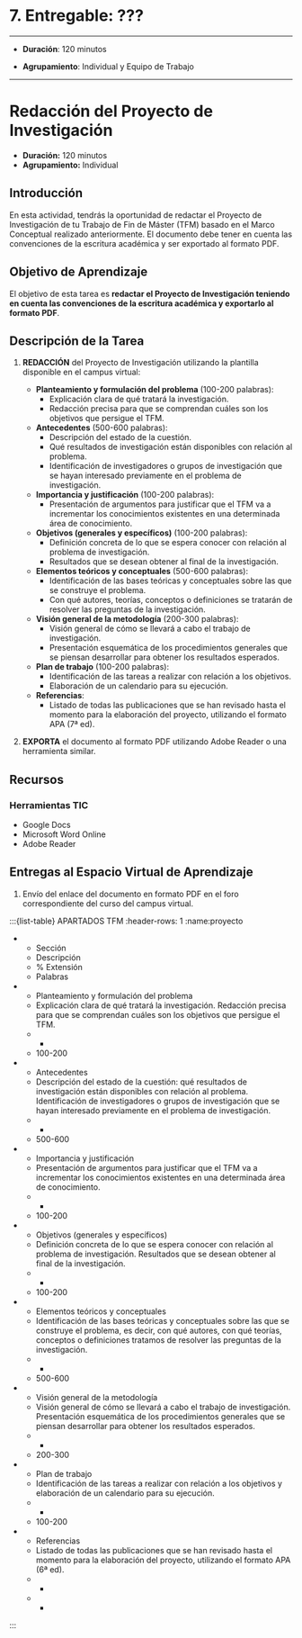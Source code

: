 # 7. Entregable: ???

---

- **Duración**: 120 minutos  

- **Agrupamiento**: Individual y Equipo de Trabajo  

---



# Redacción del Proyecto de Investigación

- **Duración:** 120 minutos
- **Agrupamiento:** Individual

## Introducción
En esta actividad, tendrás la oportunidad de redactar el Proyecto de Investigación de tu Trabajo de Fin de Máster (TFM) basado en el Marco Conceptual realizado anteriormente. El documento debe tener en cuenta las convenciones de la escritura académica y ser exportado al formato PDF.

## Objetivo de Aprendizaje
El objetivo de esta tarea es **redactar el Proyecto de Investigación teniendo en cuenta las convenciones de la escritura académica y exportarlo al formato PDF**.

## Descripción de la Tarea
1. **REDACCIÓN** del Proyecto de Investigación utilizando la plantilla disponible en el campus virtual:
   - **Planteamiento y formulación del problema** (100-200 palabras):
     - Explicación clara de qué tratará la investigación.
     - Redacción precisa para que se comprendan cuáles son los objetivos que persigue el TFM.
   - **Antecedentes** (500-600 palabras):
     - Descripción del estado de la cuestión.
     - Qué resultados de investigación están disponibles con relación al problema.
     - Identificación de investigadores o grupos de investigación que se hayan interesado previamente en el problema de investigación.
   - **Importancia y justificación** (100-200 palabras):
     - Presentación de argumentos para justificar que el TFM va a incrementar los conocimientos existentes en una determinada área de conocimiento.
   - **Objetivos (generales y específicos)** (100-200 palabras):
     - Definición concreta de lo que se espera conocer con relación al problema de investigación.
     - Resultados que se desean obtener al final de la investigación.
   - **Elementos teóricos y conceptuales** (500-600 palabras):
     - Identificación de las bases teóricas y conceptuales sobre las que se construye el problema.
     - Con qué autores, teorías, conceptos o definiciones se tratarán de resolver las preguntas de la investigación.
   - **Visión general de la metodología** (200-300 palabras):
     - Visión general de cómo se llevará a cabo el trabajo de investigación.
     - Presentación esquemática de los procedimientos generales que se piensan desarrollar para obtener los resultados esperados.
   - **Plan de trabajo** (100-200 palabras):
     - Identificación de las tareas a realizar con relación a los objetivos.
     - Elaboración de un calendario para su ejecución.
   - **Referencias**:
     - Listado de todas las publicaciones que se han revisado hasta el momento para la elaboración del proyecto, utilizando el formato APA (7ª ed).

2. **EXPORTA** el documento al formato PDF utilizando Adobe Reader o una herramienta similar.

## Recursos
### Herramientas TIC
- Google Docs
- Microsoft Word Online
- Adobe Reader

## Entregas al Espacio Virtual de Aprendizaje
1. Envío del enlace del documento en formato PDF en el foro correspondiente del curso del campus virtual.

:::{list-table} APARTADOS TFM
:header-rows: 1
:name:proyecto

* - Sección
  - Descripción
  - % Extensión
  - Palabras
* - Planteamiento y formulación del problema
  - Explicación clara de qué tratará la investigación. Redacción precisa para que se comprendan cuáles son los objetivos que persigue el TFM.
  - -
  - 100-200
* - Antecedentes
  - Descripción del estado de la cuestión: qué resultados de investigación están disponibles con relación al problema. Identificación de investigadores o grupos de investigación que se hayan interesado previamente en el problema de investigación.
  - -
  - 500-600
* - Importancia y justificación
  - Presentación de argumentos para justificar que el TFM va a incrementar los conocimientos existentes en una determinada área de conocimiento.
  - -
  - 100-200
* - Objetivos (generales y específicos)
  - Definición concreta de lo que se espera conocer con relación al problema de investigación. Resultados que se desean obtener al final de la investigación.
  - -
  - 100-200
* - Elementos teóricos y conceptuales
  - Identificación de las bases teóricas y conceptuales sobre las que se construye el problema, es decir, con qué autores, con qué teorías, conceptos o definiciones tratamos de resolver las preguntas de la investigación.
  - -
  - 500-600
* - Visión general de la metodología
  - Visión general de cómo se llevará a cabo el trabajo de investigación. Presentación esquemática de los procedimientos generales que se piensan desarrollar para obtener los resultados esperados.
  - -
  - 200-300
* - Plan de trabajo
  - Identificación de las tareas a realizar con relación a los objetivos y elaboración de un calendario para su ejecución.
  - -
  - 100-200
* - Referencias
  - Listado de todas las publicaciones que se han revisado hasta el momento para la elaboración del proyecto, utilizando el formato APA (6ª ed).
  - -
  - -
:::